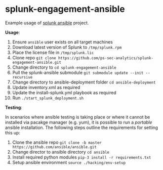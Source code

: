 # splunk-engagement-ansible

Example usage of [splunk ansible](https://github.com/splunk/splunk-ansible) project.

**Usage**:

1. Ensure `ansible` user exists on all target machines
2. Download latest version of Splunk to `/tmp/splunk.rpm`
3. Place the license file in `/tmp/splunk.lic`
4. Clone repo `git clone https://github.com/ps-sec-analytics/splunk-engagement-ansible.git`
5. Change directory to `cd splunk-engagement-ansible`
6. Pull the splunk-ansible submodule `git submodule update --init --recursive`
6. Change directory to ansible-deployment folder `cd ansible-deployment`
7. Update inventory.xml as required
8. Update the install-splunk.yml playbook as required
9. Run `./start_splunk_deployment.sh`


**Testing**:

In scenarios where ansible testing is taking place or where it cannot be installed via pacakge manager (e.g. yum), it is possible to run a _portable_ ansible installation. The following steps outline the requirements for setting this up:

1. Clone the ansible repo `git clone -b master https://github.com/ansible/ansible.git`
2. Change director to ansible directory `cd ansible`
3. Install required python modules `pip-3 install -r requirements.txt`
4. Setup ansible environment `source ./hacking/env-setup`
